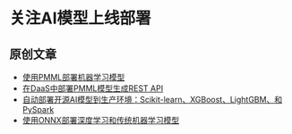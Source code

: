 # 关注AI模型上线部署

## 原创文章
* [使用PMML部署机器学习模型](https://github.com/aipredict/ai-deployment/blob/master/deploy-ml-using-pmml/README.md)
* [在DaaS中部署PMML模型生成REST API](https://github.com/aipredict/ai-deployment/blob/master/deploy-pmml-in-daas/README.md)
* [自动部署开源AI模型到生产环境：Scikit-learn、XGBoost、LightGBM、和PySpark](https://github.com/aipredict/ai-deployment/blob/master/deploy-ai-models-in-daas/README.md)
* [使用ONNX部署深度学习和传统机器学习模型](https://github.com/aipredict/ai-deployment/blob/master/deploy-ml-dl-using-onnx/README.md)
